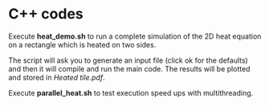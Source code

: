 # C++ codes
Execute **heat_demo.sh** to run a complete simulation of the 2D heat equation on a rectangle which is heated on two sides. 

The script will ask you to generate an input file (click ok for the defaults) and then it will compile and run the main code. The results will be plotted and stored in *Heated tile.pdf*.

Execute **parallel_heat.sh** to test execution speed ups with multithreading. 

